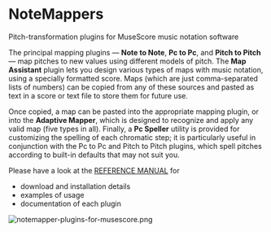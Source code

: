# NoteMappers
Pitch-transformation plugins for MuseScore music notation software

The principal mapping plugins  —  **Note to Note**, **Pc to Pc**, and **Pitch to Pitch** —  map pitches to new values using different models of pitch. The **Map Assistant** plugin lets you design various types of maps with music notation, using a specially formatted score. Maps (which are just comma-separated lists of numbers) can be copied from any of these sources and pasted as text in a score or text file to store them for future use.

Once copied, a map can be pasted into the appropriate mapping plugin, or into the **Adaptive Mapper**, which is designed to recognize and apply any valid map (five types in all). Finally, a **Pc Speller** utility is provided for customizing the spelling of each chromatic step; it is particularly useful in conjunction with the Pc to Pc and Pitch to Pitch plugins, which spell pitches according to built-in defaults that may not suit you.

Please have a look at the [REFERENCE MANUAL](https://github.com/paulsantacruz/NoteMappers/blob/master/reference-manual.md) for
- download and installation details
- examples of usage
- documentation of each plugin

![notemapper-plugins-for-musescore.png](https://github.com/paulsantacruz/NoteMappers/blob/master/images/notemapper-plugins-for-musescore.png)

